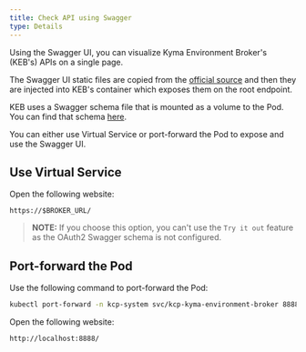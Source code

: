 ```yaml
---
title: Check API using Swagger
type: Details
---
```


Using the Swagger UI, you can visualize Kyma Environment Broker's (KEB's) APIs on a single page.

The Swagger UI static files are copied from the [official source](https://github.com/swagger-api/swagger-ui/tree/master/dist) and then they are injected into KEB's container which exposes them on the root endpoint.

KEB uses a Swagger schema file that is mounted as a volume to the Pod. You can find that schema [here](https://github.com/kyma-project/control-plane/blob/main/resources/kcp/charts/kyma-environment-broker/files/swagger.yaml).

You can either use Virtual Service or port-forward the Pod to expose and use the Swagger UI.

## Use Virtual Service

Open the following website:

   ```
   https://$BROKER_URL/
   ```

> **NOTE:** If you choose this option, you can't use the `Try it out` feature as the OAuth2 Swagger schema is not configured.

## Port-forward the Pod

Use the following command to port-forward the Pod:

   ```bash
   kubectl port-forward -n kcp-system svc/kcp-kyma-environment-broker 8888:80
   ```

Open the following website:

   ```
   http://localhost:8888/
   ```
